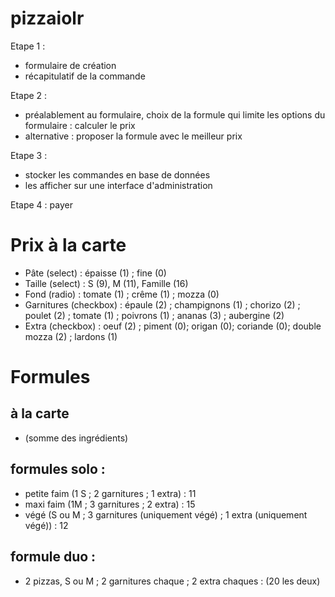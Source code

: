 # pizzaiolr

Etape 1 : 
  - formulaire de création
  - récapitulatif de la commande

 Etape 2 :
  - préalablement au formulaire, choix de la formule qui limite les options du formulaire : calculer le prix
  - alternative : proposer la formule avec le meilleur prix

 Etape 3 :
  - stocker les commandes en base de données
  - les afficher sur une interface d'administration

 Etape 4 : payer


 # Prix à la carte

 - Pâte (select) : épaisse (1) ; fine (0)
 - Taille (select) : S (9), M (11), Famille (16)
 - Fond (radio) : tomate (1) ; crême (1) ; mozza (0)
 - Garnitures (checkbox) : épaule (2) ; champignons (1) ; chorizo (2) ; poulet (2) ; tomate (1) ; poivrons (1) ; ananas (3) ; aubergine (2)
 - Extra (checkbox) : oeuf (2) ; piment (0); origan (0); coriande (0); double mozza (2) ; lardons (1)


 # Formules

 ## à la carte 
   - (somme des ingrédients)
 ## formules solo :
   - petite faim (1 S ; 2 garnitures ; 1 extra) : 11
   - maxi faim (1M ; 3 garnitures ; 2 extra) : 15
   - végé (S ou M ; 3 garnitures (uniquement végé) ; 1 extra (uniquement végé)) : 12
 ## formule duo :
   - 2 pizzas, S ou M ; 2 garnitures chaque ; 2 extra chaques : (20 les deux)

